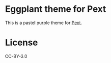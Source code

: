 # Eggplant theme for Pext
This is a pastel purple theme for [Pext](https://github.com/Pext/Pext).

# License
CC-BY-3.0

